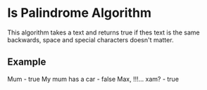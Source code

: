 # Is Palindrome Algorithm

This algorithm takes a text and returns true if thes text is the same backwards, space and special characters doesn't matter.

## Example

Mum - true
My mum has a car - false
Max, !!!... xam? - true
